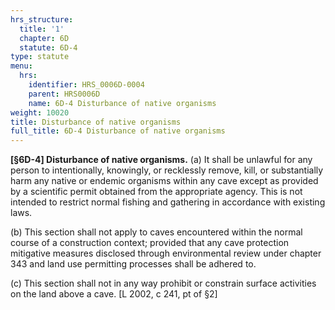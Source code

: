 ```yaml
---
hrs_structure:
  title: '1'
  chapter: 6D
  statute: 6D-4
type: statute
menu:
  hrs:
    identifier: HRS_0006D-0004
    parent: HRS0006D
    name: 6D-4 Disturbance of native organisms
weight: 10020
title: Disturbance of native organisms
full_title: 6D-4 Disturbance of native organisms
---
```

**[§6D-4] Disturbance of native organisms.** (a) It shall be unlawful for any person to intentionally, knowingly, or recklessly remove, kill, or substantially harm any native or endemic organisms within any cave except as provided by a scientific permit obtained from the appropriate agency. This is not intended to restrict normal fishing and gathering in accordance with existing laws.

(b) This section shall not apply to caves encountered within the normal course of a construction context; provided that any cave protection mitigative measures disclosed through environmental review under chapter 343 and land use permitting processes shall be adhered to.

(c) This section shall not in any way prohibit or constrain surface activities on the land above a cave. [L 2002, c 241, pt of §2]